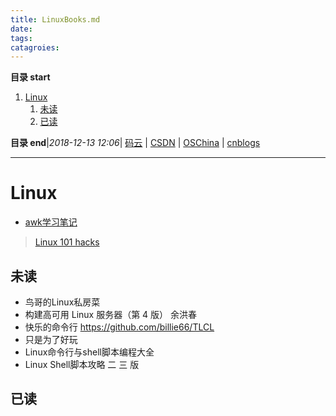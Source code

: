 ```yaml
---
title: LinuxBooks.md
date: 
tags: 
catagroies: 
---
```


**目录 start**
 
1. [Linux](#linux)
    1. [未读](#未读)
    1. [已读](#已读)

**目录 end**|_2018-12-13 12:06_| [码云](https://gitee.com/gin9) | [CSDN](http://blog.csdn.net/kcp606) | [OSChina](https://my.oschina.net/kcp1104) | [cnblogs](http://www.cnblogs.com/kuangcp)
****************************************
# Linux
- [awk学习笔记](http://www.ttlsa.com/docs/awk/)
> [Linux 101 hacks](https://wrfly.gitbooks.io/linux-101-hacks/SUMMARY.html)

## 未读
- 鸟哥的Linux私房菜
- 构建高可用 Linux 服务器（第 4 版） 余洪春
- 快乐的命令行 https://github.com/billie66/TLCL
- 只是为了好玩 
- Linux命令行与shell脚本编程大全
- Linux Shell脚本攻略 二 三 版

## 已读

